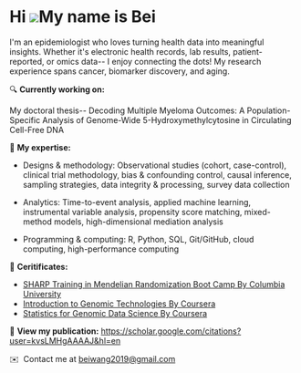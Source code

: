 Hi ![](https://user-images.githubusercontent.com/18350557/176309783-0785949b-9127-417c-8b55-ab5a4333674e.gif)My name is Bei
===========================================================================================================================

I'm an epidemiologist who loves turning health data into meaningful insights. Whether it's electronic health records, lab results, patient-reported, or omics data-- I enjoy connecting the dots! My research experience spans cancer, biomarker discovery, and aging. 

🔍 **Currently working on:** 

My doctoral thesis-- Decoding Multiple Myeloma Outcomes: A Population-Specific Analysis of Genome-Wide 5-Hydroxymethylcytosine in Circulating Cell-Free DNA 

📌 **My expertise:** 

- Designs & methodology: Observational studies (cohort, case-control), clinical trial methodology, bias & confounding control, causal inference, sampling strategies, data integrity & processing, survey data collection 

- Analytics: Time-to-event analysis, applied machine learning, instrumental variable analysis, propensity score matching, mixed-method models, high-dimensional mediation analysis 

- Programming & computing: R, Python, SQL, Git/GitHub, cloud computing, high-performance computing

📌 **Ceritificates:** 

- [SHARP Training in Mendelian Randomization Boot Camp By Columbia University](https://lnkd.in/esX5uzQh)
- [Introduction to Genomic Technologies By Coursera](https://www.coursera.org/account/accomplishments/certificate/Y9TL6YSMGXZM)
- [Statistics for Genomic Data Science By Coursera](https://www.coursera.org/account/accomplishments/certificate/JCNZPU8WPRZH)

📌 **View my publication:** https://scholar.google.com/citations?user=kvsLMHgAAAAJ&hl=en

✉️  Contact me at [beiwang2019@gmail.com](mailto:beiwang2019@gmail.com)
